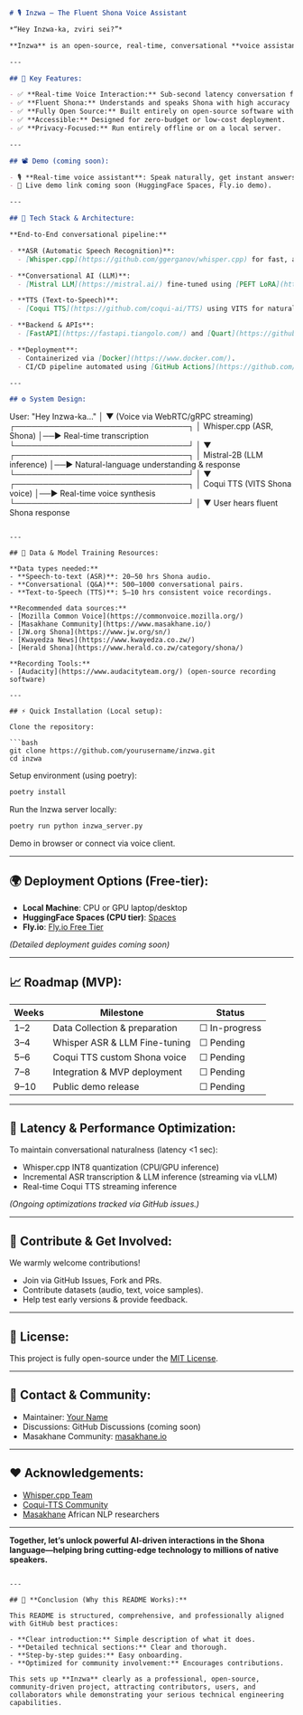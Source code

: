 
```markdown
# 🎙️ Inzwa – The Fluent Shona Voice Assistant

*“Hey Inzwa-ka, zviri sei?”*

**Inzwa** is an open-source, real-time, conversational **voice assistant** specifically built to understand, reason, and fluently respond in **Shona**. Using cutting-edge open-source AI technology (**Whisper.cpp**, **Mistral LLM**, **Coqui TTS**), Inzwa delivers rapid, accurate, and natural conversations, designed explicitly for the Shona-speaking community.

---

## 🌟 Key Features:

- ✅ **Real-time Voice Interaction:** Sub-second latency conversation flow.
- ✅ **Fluent Shona:** Understands and speaks Shona with high accuracy and natural fluency.
- ✅ **Fully Open Source:** Built entirely on open-source software with zero licensing fees.
- ✅ **Accessible:** Designed for zero-budget or low-cost deployment.
- ✅ **Privacy-Focused:** Run entirely offline or on a local server.

---

## 📽️ Demo (coming soon):

- 🎙️ **Real-time voice assistant**: Speak naturally, get instant answers in Shona.
- 🔗 Live demo link coming soon (HuggingFace Spaces, Fly.io demo).

---

## 🚀 Tech Stack & Architecture:

**End-to-End conversational pipeline:**

- **ASR (Automatic Speech Recognition)**:
  - [Whisper.cpp](https://github.com/ggerganov/whisper.cpp) for fast, accurate, quantized inference (CPU/GPU optimized).

- **Conversational AI (LLM)**:
  - [Mistral LLM](https://mistral.ai/) fine-tuned using [PEFT LoRA](https://github.com/huggingface/peft).

- **TTS (Text-to-Speech)**:
  - [Coqui TTS](https://github.com/coqui-ai/TTS) using VITS for natural-sounding Shona voice synthesis.

- **Backend & APIs**:
  - [FastAPI](https://fastapi.tiangolo.com/) and [Quart](https://github.com/pallets/quart) for robust real-time voice streaming APIs.

- **Deployment**:
  - Containerized via [Docker](https://www.docker.com/).
  - CI/CD pipeline automated using [GitHub Actions](https://github.com/features/actions).

---

## ⚙️ System Design:

```

User: "Hey Inzwa-ka..."
│
▼ (Voice via WebRTC/gRPC streaming)
┌───────────────────────────────┐
│    Whisper.cpp (ASR, Shona)   │──► Real-time transcription
└───────────────────────────────┘
│
▼
┌───────────────────────────────┐
│   Mistral-2B (LLM inference)  │──► Natural-language understanding & response
└───────────────────────────────┘
│
▼
┌───────────────────────────────┐
│ Coqui TTS (VITS Shona voice)  │──► Real-time voice synthesis
└───────────────────────────────┘
│
▼
User hears fluent Shona response

````

---

## 📁 Data & Model Training Resources:

**Data types needed:**  
- **Speech-to-text (ASR)**: 20–50 hrs Shona audio.
- **Conversational (Q&A)**: 500–1000 conversational pairs.
- **Text-to-Speech (TTS)**: 5–10 hrs consistent voice recordings.

**Recommended data sources:**
- [Mozilla Common Voice](https://commonvoice.mozilla.org/)
- [Masakhane Community](https://www.masakhane.io/)
- [JW.org Shona](https://www.jw.org/sn/)
- [Kwayedza News](https://www.kwayedza.co.zw/)
- [Herald Shona](https://www.herald.co.zw/category/shona/)

**Recording Tools:**  
- [Audacity](https://www.audacityteam.org/) (open-source recording software)

---

## ⚡ Quick Installation (Local setup):

Clone the repository:

```bash
git clone https://github.com/yourusername/inzwa.git
cd inzwa
````

Setup environment (using poetry):

```bash
poetry install
```

Run the Inzwa server locally:

```bash
poetry run python inzwa_server.py
```

Demo in browser or connect via voice client.

---

## 🌍 Deployment Options (Free-tier):

* **Local Machine**: CPU or GPU laptop/desktop
* **HuggingFace Spaces (CPU tier)**: [Spaces](https://huggingface.co/spaces)
* **Fly.io**: [Fly.io Free Tier](https://fly.io/docs/free-tier/)

*(Detailed deployment guides coming soon)*

---

## 📈 Roadmap (MVP):

| Weeks | Milestone                     | Status        |
| ----- | ----------------------------- | ------------- |
| 1–2   | Data Collection & preparation | ☐ In-progress |
| 3–4   | Whisper ASR & LLM Fine-tuning | ☐ Pending     |
| 5–6   | Coqui TTS custom Shona voice  | ☐ Pending     |
| 7–8   | Integration & MVP deployment  | ☐ Pending     |
| 9–10  | Public demo release           | ☐ Pending     |

---

## 🚩 Latency & Performance Optimization:

To maintain conversational naturalness (latency <1 sec):

* Whisper.cpp INT8 quantization (CPU/GPU inference)
* Incremental ASR transcription & LLM inference (streaming via vLLM)
* Real-time Coqui TTS streaming inference

*(Ongoing optimizations tracked via GitHub issues.)*

---

## 🤝 Contribute & Get Involved:

We warmly welcome contributions!

* Join via GitHub Issues, Fork and PRs.
* Contribute datasets (audio, text, voice samples).
* Help test early versions & provide feedback.

---

## 📜 License:

This project is fully open-source under the [MIT License](LICENSE).

---

## 📣 Contact & Community:

* Maintainer: [Your Name](https://github.com/yourusername)
* Discussions: GitHub Discussions (coming soon)
* Masakhane Community: [masakhane.io](https://www.masakhane.io/)

---

## ❤️ Acknowledgements:

* [Whisper.cpp Team](https://github.com/ggerganov/whisper.cpp)
* [Coqui-TTS Community](https://github.com/coqui-ai/TTS)
* [Masakhane](https://www.masakhane.io/) African NLP researchers

---

**Together, let’s unlock powerful AI-driven interactions in the Shona language—helping bring cutting-edge technology to millions of native speakers.**

```

---

## 🚀 **Conclusion (Why this README Works):**

This README is structured, comprehensive, and professionally aligned with GitHub best practices:

- **Clear introduction:** Simple description of what it does.
- **Detailed technical sections:** Clear and thorough.
- **Step-by-step guides:** Easy onboarding.
- **Optimized for community involvement:** Encourages contributions.

This sets up **Inzwa** clearly as a professional, open-source, community-driven project, attracting contributors, users, and collaborators while demonstrating your serious technical engineering capabilities.
```


